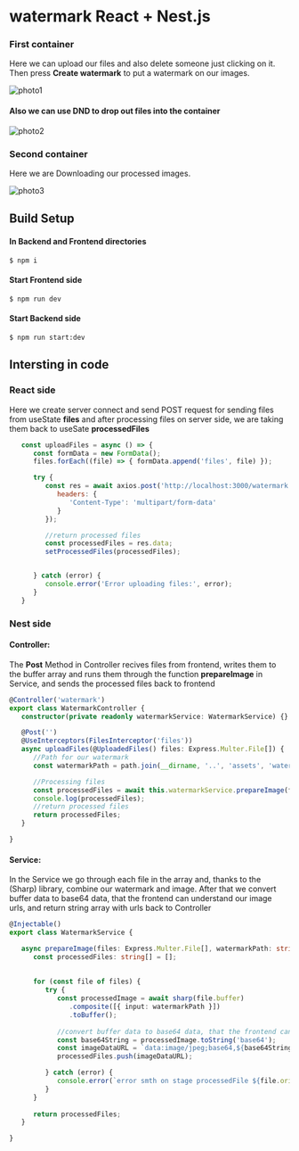 # watermark **React + Nest.js**
### First container
 Here we can upload our files and also delete someone just clicking on it. Then press **Create watermark** to put a watermark on our images.

![photo1](https://github.com/Ullfo/Photos/blob/master/Git1.png)
#### Also we can use DND to drop out files into the container

![photo2](https://github.com/Ullfo/Photos/blob/master/Git2.png)
### Second container
Here we are Downloading our processed images.

![photo3](https://github.com/Ullfo/Photos/blob/master/Git3.png)

## Build Setup 

#### In Backend and Frontend directories
```
$ npm i
```
#### Start Frontend side
```
$ npm run dev
```
#### Start Backend side
```
$ npm run start:dev
```

## Intersting in code
### React side
Here we create server connect and send POST request for sending files from useState **files** and after processing files on server side, we are taking them back to useSate **processedFiles**
```js
   const uploadFiles = async () => {
      const formData = new FormData();
      files.forEach((file) => { formData.append('files', file) });

      try {
         const res = await axios.post('http://localhost:3000/watermark', formData, {
            headers: {
               'Content-Type': 'multipart/form-data'
            }
         });

         //return processed files
         const processedFiles = res.data;
         setProcessedFiles(processedFiles);


      } catch (error) {
         console.error('Error uploading files:', error);
      }
   }
```


### Nest side
#### Controller:
The **Post** Method in Controller recives files from frontend, writes them to the buffer array and  runs them through the function **prepareImage** in Service, and sends the processed files back to frontend
``` ts
@Controller('watermark')
export class WatermarkController {
   constructor(private readonly watermarkService: WatermarkService) {}

   @Post('')
   @UseInterceptors(FilesInterceptor('files'))
   async uploadFiles(@UploadedFiles() files: Express.Multer.File[]) {
      //Path for our watermark
      const watermarkPath = path.join(__dirname, '..', 'assets', 'watermark', 'default-wm.png');

      //Processing files
      const processedFiles = await this.watermarkService.prepareImage(files, watermarkPath);
      console.log(processedFiles);
      //return processed files
      return processedFiles;
   }

}
```
#### Service:
In the Service we go through each file in the array and, thanks to the (Sharp) library, combine our watermark and image. After that we convert buffer data to base64 data, that the frontend can understand our image urls, and return string array with urls back to Controller
```ts
@Injectable()
export class WatermarkService {

   async prepareImage(files: Express.Multer.File[], watermarkPath: string): Promise<string[]> {
      const processedFiles: string[] = [];
      
       
      for (const file of files) {
         try {
            const processedImage = await sharp(file.buffer)
               .composite([{ input: watermarkPath }])
               .toBuffer();
            
            //convert buffer data to base64 data, that the frontend can understand our image urls
            const base64String = processedImage.toString('base64');
            const imageDataURL = `data:image/jpeg;base64,${base64String}`;
            processedFiles.push(imageDataURL);

         } catch (error) {
            console.error(`error smth on stage processedFile ${file.originalname}: ${error}`);
         }
      }
      
      return processedFiles;
   }

}
```
